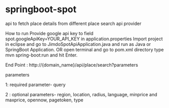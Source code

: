 # springboot-spot
api to fetch place details from different place search api provider

How to run
Provide google api key to field spot.googleApiKey=YOUR_API_KEY in application.properties
Import project in eclipse and go to JimdoSpotApiApplication.java  and run as Java or SpringBoot Application.
OR open terminal and go to pom.xml directory type mvn spring-boot:run and hit Enter. 

End Point :
http://{domain_name}/api/place/search?parameters


parameters

1: required parameter- query

2 : optional parameters-
region,
location,
radius,
language,
minprice and maxprice,
opennow,
pagetoken,
type
